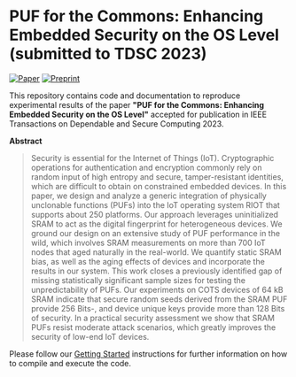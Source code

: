 # PUF for the Commons: Enhancing Embedded Security on the OS Level (submitted to TDSC 2023)

[![Paper][paper-badge]][paper-link]
[![Preprint][preprint-badge]][preprint-link]

This repository contains code and documentation to reproduce experimental results of the paper **"PUF for the Commons: Enhancing Embedded Security on the OS Level"** accepted for publication in IEEE Transactions on Dependable and Secure Computing 2023.

 **Abstract**
 > Security is essential for the Internet of Things (IoT). Cryptographic operations for authentication and encryption commonly rely on random input of high entropy and secure, tamper-resistant identities, which are difficult to obtain on constrained embedded devices.
In this paper, we design and analyze a generic integration of physically unclonable functions (PUFs) into the IoT operating system RIOT that supports about 250 platforms.  Our approach leverages uninitialized SRAM to act as the digital fingerprint for heterogeneous devices.
We ground our design on an extensive study of PUF performance in the wild, which involves SRAM measurements on more than 700 IoT nodes that aged naturally in the real-world. We quantify static SRAM bias, as well as the aging effects of devices and incorporate the results in our system. This work closes a previously identified gap of missing statistically significant sample sizes for testing the unpredictability of PUFs. Our experiments on COTS devices of 64 kB SRAM indicate that secure random seeds derived from the SRAM PUF provide 256 Bits-, and device unique keys provide more than 128 Bits of security.
In a practical security assessment we show that SRAM PUFs resist moderate attack scenarios, which greatly improves the security of low-end IoT devices.

Please follow our [Getting Started](getting_started.md) instructions for further information on how to compile and execute the code.

<!-- TODO: update URLs -->
[paper-link]:https://github.com/inetrg/IEEE-TDSC-PUF23
[preprint-link]:https://arxiv.org/pdf/2301.07048
[paper-badge]:https://img.shields.io/badge/Paper-IEEE%20Xplore-gray
[preprint-badge]: https://img.shields.io/badge/Preprint-arXiv-green

